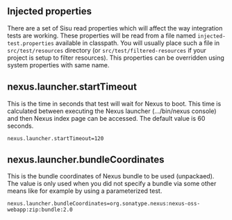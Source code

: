 Injected properties
-------------------

There are a set of Sisu read properties which will affect the way integration tests are working.
These properties will be read from a file named `injected-test.properties` available in classpath. You will usually place such a file in `src/test/resources` directory (or `src/test/filtered-resources` if your project is setup to filter resources).
This properties can be overridden using system properties with same name.

nexus.launcher.startTimeout
---------------------------

This is the time in seconds that test will wait for Nexus to boot. This time is calculated between executing the Nexus launcher (.../bin/nexus console) and then Nexus index page can be accessed.
The default value is 60 seconds.

    nexus.launcher.startTimeout=120

nexus.launcher.bundleCoordinates
--------------------------------

This is the bundle coordinates of Nexus bundle to be used (unpackaed). The value is only used when you did not specify a bundle via some other means like for example by using a parameterized test.

    nexus.launcher.bundleCoordinates=org.sonatype.nexus:nexus-oss-webapp:zip:bundle:2.0

